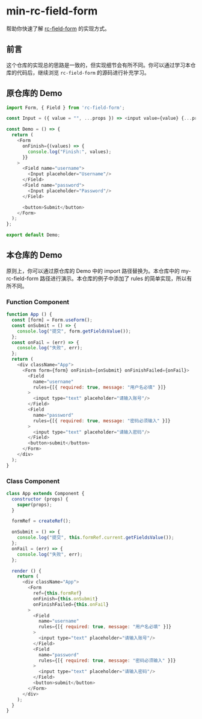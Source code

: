 # min-rc-field-form

帮助你快速了解 [rc-field-form](https://github.com/react-component/field-form) 的实现方式。

## 前言

这个仓库的实现总的思路是一致的，但实现细节会有所不同。你可以通过学习本仓库的代码后，继续浏览 `rc-field-form` 的源码进行补充学习。

## 原仓库的 Demo

```js
import Form, { Field } from 'rc-field-form';

const Input = ({ value = "", ...props }) => <input value={value} {...props} />;

const Demo = () => {
  return (
    <Form
      onFinish={(values) => {
        console.log("Finish:", values);
      }}
    >
      <Field name="username">
        <Input placeholder="Username"/>
      </Field>
      <Field name="password">
        <Input placeholder="Password"/>
      </Field>

      <button>Submit</button>
    </Form>
  );
};

export default Demo;
```

## 本仓库的 Demo

原则上，你可以通过原仓库的 Demo 中的 import 路径替换为。本仓库中的 my-rc-field-form 路径进行演示。本仓库的例子中添加了 rules 的简单实现，所以有所不同。

### Function Component

```js
function App () {
  const [form] = Form.useForm();
  const onSubmit = () => {
    console.log("提交", form.getFieldsValue());
  };
  const onFail = (err) => {
    console.log("失败", err);
  };
  return (
    <div className="App">
      <Form form={form} onFinish={onSubmit} onFinishFailed={onFail}>
        <Field
          name="username"
          rules={[{ required: true, message: "用户名必填" }]}
        >
          <input type="text" placeholder="请输入账号"/>
        </Field>
        <Field
          name="password"
          rules={[{ required: true, message: "密码必须输入" }]}
        >
          <input type="text" placeholder="请输入密码"/>
        </Field>
        <button>submit</button>
      </Form>
    </div>
  );
}
```

### Class Component

```js
class App extends Component {
  constructor (props) {
    super(props);
  }

  formRef = createRef();

  onSubmit = () => {
    console.log("提交", this.formRef.current.getFieldsValue());
  };
  onFail = (err) => {
    console.log("失败", err);
  };

  render () {
    return (
      <div className="App">
        <Form
          ref={this.formRef}
          onFinish={this.onSubmit}
          onFinishFailed={this.onFail}
        >
          <Field
            name="username"
            rules={[{ required: true, message: "用户名必填" }]}
          >
            <input type="text" placeholder="请输入账号"/>
          </Field>
          <Field
            name="password"
            rules={[{ required: true, message: "密码必须输入" }]}
          >
            <input type="text" placeholder="请输入密码"/>
          </Field>
          <button>submit</button>
        </Form>
      </div>
    );
  }
}
```
